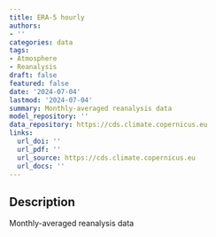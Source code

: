 ```yaml
---
title: ERA-5 hourly
authors:
- ''
categories: data
tags:
- Atmosphere
- Reanalysis
draft: false
featured: false
date: '2024-07-04'
lastmod: '2024-07-04'
summary: Monthly-averaged reanalysis data
model_repository: ''
data_repository: https://cds.climate.copernicus.eu
links:
  url_doi: ''
  url_pdf: ''
  url_source: https://cds.climate.copernicus.eu
  url_docs: ''
---
```


## Description

Monthly-averaged reanalysis data

